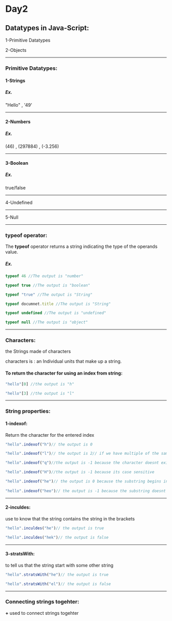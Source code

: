 # Day2

## Datatypes in Java-Script:
1-Primitive Datatypes

2-Objects

---
### Primitive Datatypes:
#### 1-Strings
##### Ex.
"Hello" , '49'

---

#### 2-Numbers
##### Ex.
(46) , (297884) , (-3.256)

---

#### 3-Boolean
##### Ex.
true/false

---

4-Undefined

---

5-Null

---

### typeof operator:
The **typeof** operator returns a string indicating the type of the operands value.

##### Ex.
```javascript
typeof 46 //The output is "number"

typeof true //The output is "boolean"

typeof "true" //The output is "String"

typeof documnet.title //The output is "String"

typeof undefined //The output is "undefined"

typeof null //The output is "object"
```
---

### Characters:
the Strings made of characters

characters is : an Individual units that make up a string.

#### To return the character for using an index from string:
```javascript
"hello"[0] //the output is "h"

"hello"[3] //the output is "l"
```

---

### String properties:
#### 1-indexof:
Return the character for the entered index 
```javascript
"hello".indexof("h")// the output is 0

"hello".indexof("l")// the output is 2// if we have multiple of the same character we gonn find the first one

"hello".indexof("q")//the output is -1 because the character doesnt exist

"hello".indexof("H")//the output is -1 because its case sensitive

"hello".indexof("he")// the output is 0 because the substring begins in the index 0
 
"hello".indexof("heo")// the output is -1 because the substring doesnt exist
```
---


#### 2-inculdes: 
use to know that the string contains the string in the brackets
```javascript
"hello".inculdes("he")// the output is true

"hello".inculdes("hek")// the output is false
```
---
#### 3-stratsWith:
to tell us that the string start with some other string
```javascript
"hello".stratsWith("he")// the output is true

"hello".stratsWith("el")// the output is false
```
---

### Connecting strings togehter:
**+** used to connect strings togehter

